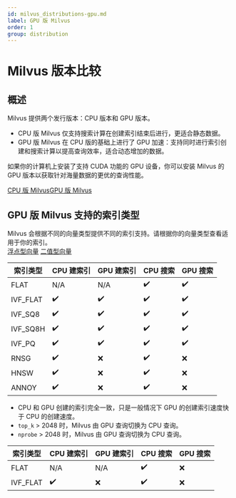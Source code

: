 ```yaml
---
id: milvus_distributions-gpu.md
label: GPU 版 Milvus
order: 1
group: distribution
---
```


# Milvus 版本比较

## 概述

Milvus 提供两个发行版本：CPU 版本和 GPU 版本。

<ul>
<li>CPU 版 Milvus 仅支持搜索计算在创建索引结束后进行，更适合静态数据。</li>
<li>GPU 版 Milvus 在 CPU 版的基础上进行了 GPU 加速：支持同时进行索引创建和搜索计算以提高查询效率，适合动态增加的数据。</li>
</ul>

如果你的计算机上安装了支持 CUDA 功能的 GPU 设备，你可以安装 Milvus 的 GPU 版本以获取针对海量数据的更优的查询性能。

<div class="tab-wrapper"><a href="milvus_distributions-cpu.md" >CPU 版 Milvus</a><a href="milvus_distributions-gpu.md" class='active'>GPU 版 Milvus</a></div> 


## GPU 版 Milvus 支持的索引类型

<div class="alert info">
Milvus 会根据不同的向量类型提供不同的索引支持。请根据你的向量类型查看适用于你的索引。
</div>



<div class="filter">
<a href="#floating">浮点型向量</a> <a href="#binary">二值型向量</a>

</div>

<div class="filter-floating table-wrapper" markdown="block">

| 索引类型  | CPU 建索引        | GPU 建索引      | CPU 搜索            | GPU 搜索         |
| -------- | ----------------- | -------------  | -------------------- | --------------- |
| FLAT     | N/A                | N/A           | ✔️                  | ✔️            |
| IVF_FLAT | ✔️                | ✔️            | ✔️                  | ✔️             |
| IVF_SQ8  | ✔️                | ✔️            | ✔️                  | ✔️             |
| IVF_SQ8H | ✔️                | ✔️            | ✔️                  | ✔️             |
| IVF_PQ   | ✔️                | ✔️            | ✔️                  | ✔️             |
| RNSG     | ✔️                | ❌            | ✔️                  | ❌              |
| HNSW     | ✔️                | ❌            | ✔️                  | ❌              |
| ANNOY    | ✔️                | ❌            | ✔️                  | ❌              |

<div class="alert note">
<ul>
<li>CPU 和 GPU 创建的索引完全一致，只是一般情况下 GPU 的创建索引速度快于 CPU 的创建速度。</li>
<li><code>top_k</code> > 2048 时，Milvus 由 GPU 查询切换为 CPU 查询。</li>
<li><code>nprobe</code> > 2048 时，Milvus 由 GPU 查询切换为 CPU 查询。</li>
</ul>
</div>
</div>


<div class="filter-binary table-wrapper" markdown="block">

| 索引类型  | CPU 建索引        | GPU 建索引      | CPU 搜索            | GPU 搜索        |
| --------- | ---------------- | -------------- | ------------------- | --------------- |
| FLAT       | N/A             | N/A            | ✔️                 | ❌             |
| IVF_FLAT   | ✔️              | ❌            | ✔️                 | ❌             |

</div>


